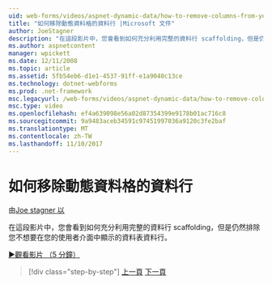 ```yaml
---
uid: web-forms/videos/aspnet-dynamic-data/how-to-remove-columns-from-your-dynamicdata-data-grids
title: "如何移除動態資料格的資料行 |Microsoft 文件"
author: JoeStagner
description: "在這段影片中，您會看到如何充分利用完整的資料行 scaffolding，但是仍然排除您不希望出現使用者 interfac 的資料表資料行..."
ms.author: aspnetcontent
manager: wpickett
ms.date: 12/11/2008
ms.topic: article
ms.assetid: 5fb54eb6-d1e1-4537-91ff-e1a9040c13ce
ms.technology: dotnet-webforms
ms.prod: .net-framework
msc.legacyurl: /web-forms/videos/aspnet-dynamic-data/how-to-remove-columns-from-your-dynamicdata-data-grids
msc.type: video
ms.openlocfilehash: ef4a639098e56a02d87354399e9178b01ac716c8
ms.sourcegitcommit: 9a9483aceb34591c97451997036a9120c3fe2baf
ms.translationtype: MT
ms.contentlocale: zh-TW
ms.lasthandoff: 11/10/2017
---
```

<a name="how-to-remove-columns-from-your-dynamicdata-data-grids"></a>如何移除動態資料格的資料行
====================
由[Joe stagner 以](https://github.com/JoeStagner)

在這段影片中，您會看到如何充分利用完整的資料行 scaffolding，但是仍然排除您不想要在您的使用者介面中顯示的資料表資料行。

[&#9654;觀看影片 （5 分鐘）](https://channel9.msdn.com/Blogs/ASP-NET-Site-Videos/how-to-remove-columns-from-your-dynamicdata-data-grids)

>[!div class="step-by-step"]
[上一頁](how-to-implement-custom-field-validation-with-imperative-logic-in-vb-or-c.md)
[下一頁](how-to-create-table-specific-custom-forms-in-an-aspnet-dynamic-data-application.md)
